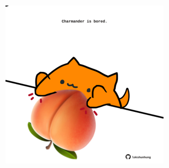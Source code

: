 <!-- built at 13/08/2024, 15:00:46 UTC -->
<p align="center">
  <img width="500" height="500" src="./ReadmeImage.svg">
</p>
